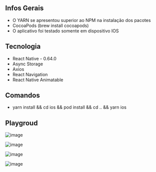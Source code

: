 ## Infos Gerais

- O YARN se apresentou superior ao NPM na instalação dos pacotes
- CocoaPods (brew install cocoapods)
- O aplicativo foi testado somente em dispositivo IOS

## Tecnologia

- React Native - 0.64.0
- Async Storage
- Axios
- React Navigation
- React Native Animatable

## Comandos

- yarn install && cd ios && pod install && cd .. && yarn ios

## Playgroud
![image](https://user-images.githubusercontent.com/52223211/114494869-75c2f000-9bf3-11eb-93e0-11c7e91e8d22.png)

![image](https://user-images.githubusercontent.com/52223211/114494934-968b4580-9bf3-11eb-80f0-91a7b45146ee.png)

![image](https://user-images.githubusercontent.com/52223211/114494961-a2770780-9bf3-11eb-80cf-f1e0f890e6df.png)

![image](https://user-images.githubusercontent.com/52223211/114494973-a7d45200-9bf3-11eb-8c63-0d0295babd97.png)

